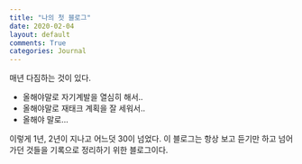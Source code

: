 ```yaml
---
title: "나의 첫 블로그"
date: 2020-02-04
layout: default
comments: True
categories: Journal
---
```


매년 다짐하는 것이 있다.  

* 올해야말로 자기계발을 열심히 해서..
* 올해야말로 재태크 계획을 잘 세워서..
* 올해야 말로...

이렇게 1년, 2년이 지나고 어느덧 30이 넘었다.
이 블로그는 항상 보고 듣기만 하고 넘어가던 것들을 기록으로 정리하기 위한 블로그이다.
